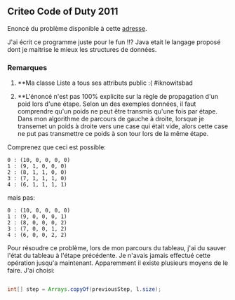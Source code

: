 ## Criteo Code of Duty 2011

Enoncé du problème disponible à cette [adresse](http://www.guillaumeleone.fr/doc/COD_1_enonce.pdf).

J'ai écrit ce programme juste pour le fun !!? Java etait le langage proposé dont je maitrise le mieux les structures de données.

### Remarques

1. **Ma classe Liste a tous ses attributs public :( #iknowitsbad

2. **L'énoncé n'est pas 100% explicite sur la règle de propagation d'un poid lors d'une étape. Selon un des exemples données, il faut comprendre qu'un poids ne peut être transmis qu'une fois par étape. Dans mon algorithme de parcours de gauche à droite, lorsque je transemet un poids à droite vers une case qui était vide, alors cette case ne put pas transmettre ce poids à son tour lors de la même étape.

Comprenez que ceci est possible:

    0 : (10, 0, 0, 0, 0)
    1 : (9, 1, 0, 0, 0)
    2 : (8, 1, 1, 0, 0)
    3 : (7, 1, 1, 1, 0)
    4 : (6, 1, 1, 1, 1)


mais pas:

    0 : (10, 0, 0, 0, 0)
    1 : (9, 0, 0, 0, 1)
    2 : (8, 0, 0, 0, 2)
    3 : (7, 0, 0, 1, 2)
    4 : (6, 0, 0, 2, 2)

Pour résoudre ce problème, lors de mon parcours du tableau, j'ai du sauver l'état du tableau à l'étape précédente. Je n'avais jamais effectué cette opération jusqu'a maintenant. Apparemment il existe plusieurs moyens de le faire. J'ai choisi:

```java copie d'un tableau

int[] step = Arrays.copyOf(previousStep, l.size);

```
